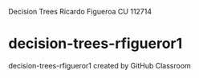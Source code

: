 Decision Trees Ricardo Figueroa CU 112714
# decision-trees-rfigueror1
decision-trees-rfigueror1 created by GitHub Classroom
